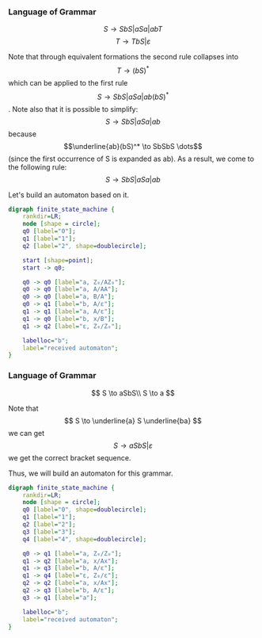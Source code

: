 ### Language of Grammar

$$S \to SbS|aSa|abT$$
$$T \to TbS| \varepsilon$$

Note that through equivalent formations the second rule collapses into $$T \to (bS)^*$$ which can be applied to the first rule $$S \to SbS|aSa|ab(bS)^*$$. Note also that it is possible to simplify: $$S \to SbS|aSa|ab$$ because $$\underline{ab}(bS)^* \to SbSbS \dots$$ (since the first occurrence of S is expanded as ab). As a result, we come to the following rule:
$$S \to SbS|aSa|ab$$

Let's build an automaton based on it.

```dot
digraph finite_state_machine {
    rankdir=LR;
    node [shape = circle];
    q0 [label="0"];
    q1 [label="1"];
    q2 [label="2", shape=doublecircle];

    start [shape=point];
    start -> q0;

    q0 -> q0 [label="a, Z₀/AZ₀"];
    q0 -> q0 [label="a, A/AA"];
    q0 -> q0 [label="a, B/A"];
    q0 -> q1 [label="b, A/ε"];
    q1 -> q1 [label="a, A/ε"];
    q1 -> q0 [label="b, x/B"];
    q1 -> q2 [label="ε, Z₀/Z₀"];

    labelloc="b";
    label="received automaton";
}
```


### Language of Grammar

$$
S \to aSbS\\
S \to a
$$

Note that
$$
S \to \underline{a} S \underline{ba}
$$
we can get
$$
S \to aSbS|\varepsilon
$$
we get the correct bracket sequence.

Thus, we will build an automaton for this grammar.

```dot
digraph finite_state_machine {
    rankdir=LR;
    node [shape = circle];
    q0 [label="0", shape=doublecircle];
    q1 [label="1"];
    q2 [label="2"];
    q3 [label="3"];
    q4 [label="4", shape=doublecircle];

    q0 -> q1 [label="a, Z₀/Z₀"];
    q1 -> q2 [label="a, x/Ax"];
    q1 -> q3 [label="b, A/ε"];
    q1 -> q4 [label="ε, Z₀/ε"];
    q2 -> q2 [label="a, x/Ax"];
    q2 -> q3 [label="b, A/ε"];
    q3 -> q1 [label="a"];

    labelloc="b";
    label="received automaton";
}
```
